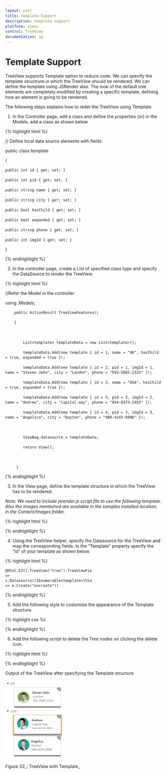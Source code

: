 ```yaml
---
layout: post
title: Template-Support
description: template support
platform: ejmvc
control: TreeView
documentation: ug
---
```


# Template Support

TreeView supports Template option to reduce code. We can specify the template structrure in which the TreeView should be rendered. We can define the template using JSRender also. The look of the default tree elements are completely modified by creating a specific template, defining how an element is going to be rendered. 

The following steps explains how to reder the TreeView using Template.

1. In the Controller page, add a class and define the properties (or) in the Models, add a class as shown below

{% highlight html %}

// Define local data source elements with  fields            



public class template

{

    public int id { get; set; }

    public int pid { get; set; }

    public string name { get; set; }

    public string city { get; set; }

    public bool hasChild { get; set; }

    public bool expanded { get; set; }

    public string phone { get; set; }

    public int imgId { get; set; }

}

{% endhighlight %}

2.  In the controller page, create a List of specified class type and specify the DataSource to render the TreeView.


{% highlight html %}


//Refer the Model in the controller

using <Applicationname>.Models;



        public ActionResult TreeViewFeatures()

        {



            List<template> templateData = new List<template>();

            templateData.Add(new template { id = 1, name = "UK", hasChild = true, expanded = true });

            templateData.Add(new template { id = 2, pid = 1, imgId = 1, name = "Steven John", city = "London", phone = "555-5665-2323" });

            templateData.Add(new template { id = 3, name = "USA", hasChild = true, expanded = true });

            templateData.Add(new template { id = 5, pid = 3, imgId = 2, name = "Andrew", city = "Capital way", phone = "934-8374-2455" });

            templateData.Add(new template { id = 4, pid = 3, imgId = 3, name = "Angelica", city = "Dayton", phone = "988-4243-0806" });



            ViewBag.datasource = templateData;

            return View();



         }


{% endhighlight %}


3. In the View page, define the template structure in which the TreeView has to be rendered. 
> 

_Note: We need to include jsrender.js script file to use the following template. Also the images mentioned are available in the samples installed  location, in the Content/Images folder._

{% highlight html %}

<script id="treeTemplate" type="text/x-jsrender">



{{if hasChild}}

    <div class={{>name}} -style>{{>name}}</div>

{{else}}

    <div class="cont-list">

        <img class="con-img" src="../Content/Images/template-image-{{>imgId}}.png" />

        <div class="cont-del"></div>

        <div class="cont-details">

            <b>{{>name}}</b><br />

            <span>{{>city}}</span>

            <br />

            <span>{{>phone}}</span>

        </div>

        <div class="treeFooter"></div>

    </div>

{{/if}}



</script>

{% endhighlight %}



4. Using the TreeView helper, specify the Datasource for the TreeView and map the corresponding fields. In the “Template” property specify the “id” of your template as shown below.

{% highlight html %}

<div style="width: 280px">

    @Html.EJ().TreeView("tree").TreeViewFields(s => s.Datasource((IEnumerable<template>)ViewBag.datasource).Id("id").ParentId("pid").Text("name").HasChild("hasChild").Expanded("expanded")).Template("#treeTemplate").ClientSideEvents(e => e.Create("oncreate"))

</div>

{% endhighlight %}

5. Add the following style to customize the appearance of the Template structure.

{% highlight css %}

<style>

            #treeview .e-node-hover, #treeview .e-active

        {

            background-color: transparent;

            border-color: transparent;

        }

        #treeview .e-node-hover

        {

            opacity: 0.8;

        }



        .con-img

        {

            float: left;

        }



        .cont-list

        {

            background: none repeat scroll 0 0 white;

            border: 1px solid #BBBCBB;

            height: 85px;

            width: 200px;

            color: #5c5c5c;

            line-height: 17px;

        }



        .cont-details

        {

            margin-top: 12px;

            font-size: 13px;

        }



    .cont-del {

        background-image: url('../../Content/Images/remove-icon.png');

        background-position: -6px -10px;

        background-repeat: no-repeat;

        float: right;

        height: 16px;

        width: 16px;

        cursor: pointer;

    }



        .cont-list .treeFooter

        {

            height: 5px;

            width: 100%;

            background-color: gray;

            margin-top: 17px;

        }

</style>

{% endhighlight %}

6. Add the following script to delete the Tree nodes on clicking the delete icon.

{% highlight html %}

<script type="text/javascript">

    function oncreate(evt) {

        var treeObj = $("#tree").data("ejTreeView");

        $("#tree").find(".cont-del").bind("click", function (e) {

            treeObj.removeNode($(e.target).parents("li").first());

        });

    }

</script>

{% endhighlight %}



Output of the TreeView after specifying the Template structure.

![](Template-Support_images/Template-Support_img2.png)


_Figure_ _53__: TreeView with Template_








